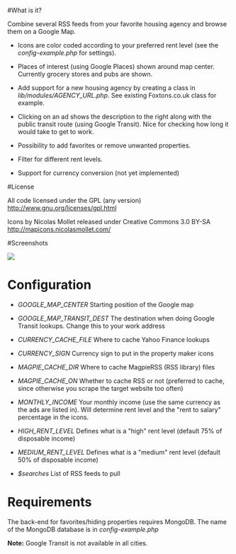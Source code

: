 #What is it?

Combine several RSS feeds from your favorite housing agency and browse them on a Google Map.

* Icons are color coded according to your preferred rent level (see the *config-example.php* for settings).

* Places of interest (using Google Places) shown around map center. Currently grocery stores and pubs are shown.

* Add support for a new housing agency by creating a class in *lib/modules/AGENCY_URL.php*. See existing Foxtons.co.uk class for example.

* Clicking on an ad shows the description to the right along with the public transit route (using Google Transit). Nice for checking how long it would take to get to work.

* Possibility to add favorites or remove unwanted properties.

* Filter for different rent levels.

* Support for currency conversion (not yet implemented)

#License

All code licensed under the GPL (any version) <http://www.gnu.org/licenses/gpl.html>

Icons by Nicolas Mollet released under Creative Commons 3.0 BY-SA <http://mapicons.nicolasmollet.com/>

#Screenshots

<img src="http://dl.dropbox.com/u/1236795/flathunter.png" />

# Configuration

- *GOOGLE_MAP_CENTER* Starting position of the Google map

- *GOOGLE_MAP_TRANSIT_DEST* The destination when doing Google Transit lookups. Change this to your work address

- *CURRENCY_CACHE_FILE* Where to cache Yahoo Finance lookups

- *CURRENCY_SIGN* Currency sign to put in the property maker icons

- *MAGPIE_CACHE_DIR* Where to cache MagpieRSS (RSS library) files

- *MAGPIE_CACHE_ON* Whether to cache RSS or not (preferred to cache, since otherwise you scrape the target website too often)

- *MONTHLY_INCOME* Your monthly income (use the same currency as the ads are listed in). Will determine rent level and the "rent to salary" percentage in the icons.

- *HIGH_RENT_LEVEL* Defines what is a "high" rent level (default 75% of disposable income)

- *MEDIUM_RENT_LEVEL* Defines what is a "medium" rent level (default 50% of disposable income)

- *$searches* List of RSS feeds to pull

# Requirements

The back-end for favorites/hiding properties requires MongoDB. The name of the MongoDB database is in *config-example.php*

**Note:** Google Transit is not available in all cities.